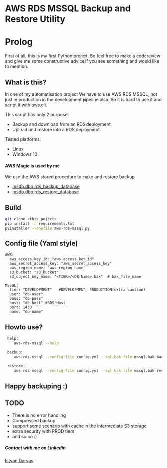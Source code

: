 # AWS RDS MSSQL Backup and Restore Utility

# Prolog

First of all, this is my first Python project. So feel free to make a codereview and give me some constructive advice if you see something and would like to mention.

## What is this?

In one of my automatisation project We have to use AWS RDS MSSQL, not just in production in the development pipeline also.
So it is hard to use it and script it with aws.cli.

This script has only 2 purpose:
- Backup and download from an RDS deployment.
- Upload and restore into a RDS deployment.

Tested platforms:
- Linux
- Windows 10


#### AWS Magic is used by me

We use the AWS stored procedure to make and restore backup
- [msdb.dbo.rds_backup_database](https://docs.aws.amazon.com/AmazonRDS/latest/UserGuide/SQLServer.Procedural.Importing.html#SQLServer.Procedural.Importing.Native.Using.Backup)
- [msdb.dbo.rds_restore_database](https://docs.aws.amazon.com/AmazonRDS/latest/UserGuide/SQLServer.Procedural.Importing.html#SQLServer.Procedural.Importing.Native.Using.Restore)

## Build

```bash
git clone <this poject>
pip install -r requirements.txt
pyinstaller --onefile aws-rds-mssql.py
```

## Config file (Yaml style)
```
AWS:
  aws_access_key_id: "aws_access_key_id"
  aws_secret_access_key: "aws_secret_access_key"
  aws_region_name: "aws_region_name"
  s3_bucket: "s3_bucket"
  s3_object_key_name: "<TIER>/<DB Name>.bak"  # bak_file_name

MSSQL:
  tier: "DEVELOPMENT"   #DEVELOPMENT, PRODUCTION(extra caution)
  user: "db-user"
  pass: "db-pass"
  host: "db-host" #RDS Host
  port: 1433
  name: "db-name"
```

## Howto use?
```bash
 help:
    aws-rds-mssql --help

 backup:
    aws-rds-mssql --config-file config.yml --sql-bak-file mssql.bak backup

 restore:
    aws-rds-mssql --config-file config.yml --sql-bak-file mssql.bak restore   
```

## Happy backuping :)

## TODO
 - There is no error handling
 - Compressed backup
 - support some scenario with cache in the intermediate S3 storage
 - extra security with PROD tiers
 - and so on :)

##### Contact with me on Linkedin
[Istvan Darvas](https://www.linkedin.com/in/istvandarvas/)
